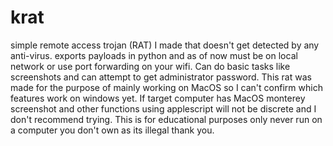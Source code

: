 # krat
simple remote access trojan (RAT) I made that doesn't get detected by any anti-virus. exports payloads in python and as of now must be on local network or use port forwarding on your wifi. Can do basic tasks like screenshots and can attempt to get administrator password. This rat was made for the purpose of mainly working on MacOS so I can't confirm which features work on windows yet. If target computer has MacOS monterey screenshot and other functions using applescript will not be discrete and I don't recommend trying. This is for educational purposes only never run on a computer you don't own as its illegal thank you. 
